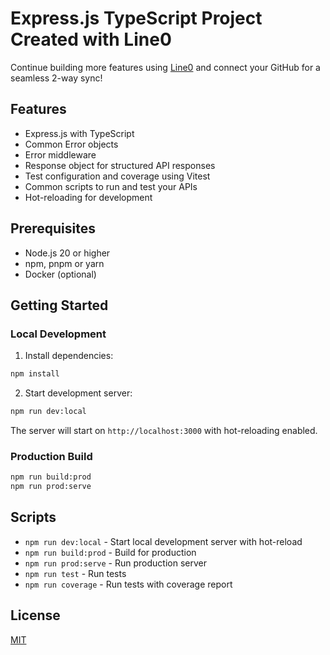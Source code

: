 # Express.js TypeScript Project Created with Line0

Continue building more features using [Line0](https://line0.dev) and connect your GitHub for a seamless 2-way sync!

## Features

- Express.js with TypeScript
- Common Error objects
- Error middleware
- Response object for structured API responses
- Test configuration and coverage using Vitest 
- Common scripts to run and test your APIs
- Hot-reloading for development

## Prerequisites

- Node.js 20 or higher
- npm, pnpm or yarn
- Docker (optional)

## Getting Started

### Local Development

1. Install dependencies:
```bash
npm install
```

2. Start development server:
```bash
npm run dev:local
```

The server will start on `http://localhost:3000` with hot-reloading enabled.

### Production Build

```bash
npm run build:prod
npm run prod:serve
```

## Scripts

- `npm run dev:local` - Start local development server with hot-reload
- `npm run build:prod` - Build for production
- `npm run prod:serve` - Run production server
- `npm run test` - Run tests
- `npm run coverage` - Run tests with coverage report

## License

[MIT](./LICENSE)

